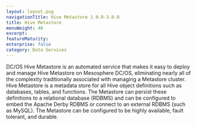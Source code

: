 ```yaml
---
layout: layout.pug
navigationTitle: Hive Metastore 1.0.0-3.0.0
title: Hive Metastore
menuWeight: 40
excerpt:
featureMaturity:
enterprise: false
category: Data Services
---
```


DC/OS Hive Metastore is an automated service that makes it easy to deploy and manage Hive Metastore on Mesosphere DC/OS, eliminating nearly all of the complexity traditionally associated with managing a Metastore cluster. Hive Metastore is a metadata store for all Hive object definitions such as databases, tables, and functions. The Metastore can persist these definitions to a relational database (RDBMS) and can be configured to embed the Apache Derby RDBMS or connect to an external RDBMS (such as MySQL). The Metastore can be configured to be highly available, fault tolerant, and durable.
